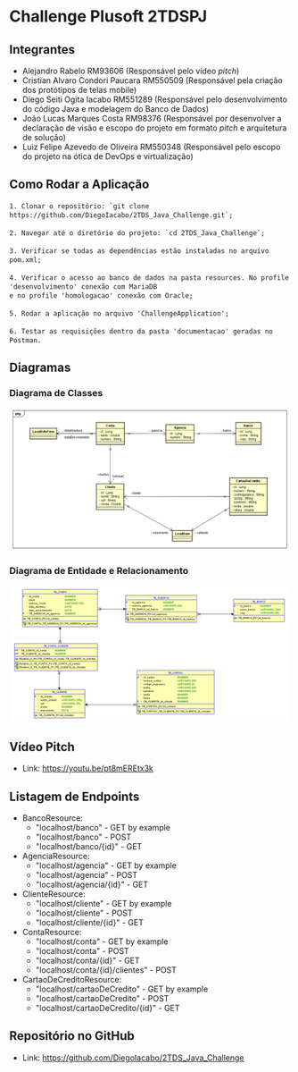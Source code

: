 # Challenge Plusoft 2TDSPJ

## Integrantes
- Alejandro Rabelo RM93606 (Responsável pelo vídeo *pitch*)
- Cristian Alvaro Condori Paucara RM550509 (Responsável pela criação dos protótipos de telas mobile)
- Diego Seiti Ogita Iacabo RM551289 (Responsável pelo desenvolvimento do código Java e modelagem do Banco de Dados)
- João Lucas Marques Costa RM98376 (Responsável por desenvolver a declaração de visão e escopo do projeto em formato *pitch* e arquitetura de solução)
- Luiz Felipe Azevedo de Oliveira RM550348 (Responsável pelo escopo do projeto na ótica de DevOps e virtualização)

## Como Rodar a Aplicação
    1. Clonar o repositório: `git clone https://github.com/DiegoIacabo/2TDS_Java_Challenge.git`;
    
    2. Navegar até o diretório do projeto: `cd 2TDS_Java_Challenge`;

    3. Verificar se todas as dependências estão instaladas no arquivo pom.xml;

    4. Verificar o acesso ao banco de dados na pasta resources. No profile 'desenvolvimento' conexão com MariaDB
    e no profile 'homologacao' conexão com Oracle;

    5. Rodar a aplicação no arquivo 'ChallengeApplication';

    6. Testar as requisições dentro da pasta 'documentacao' geradas no Postman.

## Diagramas
### Diagrama de Classes
![diagrama_classes_challenge_sprint2.png](documentacao%2Fimagens%2Fdiagrama_classes_challenge_sprint2.png)

### Diagrama de Entidade e Relacionamento
![modelo_relacional_challenge_sprint2.png](documentacao%2Fimagens%2Fmodelo_relacional_challenge_sprint2.png)

## Vídeo Pitch
- Link: https://youtu.be/pt8mEREtx3k

## Listagem de Endpoints
- BancoResource:
  - "localhost/banco" - GET by example
  - "localhost/banco" - POST
  - "localhost/banco/{id}" - GET
- AgenciaResource:
  - "localhost/agencia" - GET by example
  - "localhost/agencia" - POST
  - "localhost/agencia/{id}" - GET
- ClienteResource:
  - "localhost/cliente" - GET by example
  - "localhost/cliente" - POST
  - "localhost/cliente/{id}" - GET
- ContaResource:
  - "localhost/conta" - GET by example
  - "localhost/conta" - POST
  - "localhost/conta/{id}" - GET
  - "localhost/conta/{id}/clientes" - POST
- CartaoDeCreditoResource:
  - "localhost/cartaoDeCredito" - GET by example
  - "localhost/cartaoDeCredito" - POST
  - "localhost/cartaoDeCredito/{id}" - GET

## Repositório no GitHub
- Link: https://github.com/DiegoIacabo/2TDS_Java_Challenge
